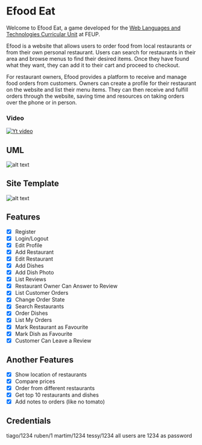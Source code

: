 # Efood Eat

Welcome to Efood Eat, a game developed for the [Web Languages and Technologies Curricular Unit](https://sigarra.up.pt/feup/en/UCURR_GERAL.FICHA_UC_VIEW?pv_ocorrencia_id=501681) at FEUP.

Efood is a website that allows users to order food from local restaurants or from their own personal restaurant. Users can search for restaurants in their area and browse menus to find their desired items. Once they have found what they want, they can add it to their cart and proceed to checkout.

For restaurant owners, Efood provides a platform to receive and manage food orders from customers. Owners can create a profile for their restaurant on the website and list their menu items. They can then receive and fulfill orders through the website, saving time and resources on taking orders over the phone or in person.

### Video
[![Yt video](http://img.youtube.com/vi/wLgMS9moBxA/0.jpg)](https://www.youtube.com/watch?v=wLgMS9moBxA "FEUP LBAW 2022 - eFood Eat")

## UML

![alt text](https://github.com/FEUP-LTW-2022/ltw-t07-g02/blob/main/imagens/UML.png?raw=true)

## Site Template

![alt text](https://github.com/FEUP-LTW-2022/ltw-t07-g02/blob/main/imagens/esboçoLTW.png?raw=true)

## Features

- [x] Register
- [x] Login/Logout
- [x] Edit Profile
- [x] Add Restaurant
- [x] Edit Restaurant
- [x] Add Dishes
- [x] Add Dish Photo
- [x] List Reviews
- [x] Restaurant Owner Can Answer to Review
- [x] List Customer Orders
- [x] Change Order State
- [x] Search Restaurants
- [x] Order Dishes
- [x] List My Orders
- [x] Mark Restaurant as Favourite
- [x] Mark Dish as Favourite
- [x] Customer Can Leave a Review

## Another Features

- [x] Show location of restaurants
- [x] Compare prices
- [x] Order from different restaurants
- [x] Get top 10 restaurants and dishes
- [x] Add notes to orders (like no tomato)

## Credentials

tiago/1234
ruben/1
martim/1234
tessy/1234
all users are 1234 as password
